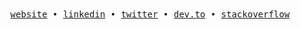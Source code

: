 <div align='center'>
  <samp>
    <a href='http://jgcarrillo.com/'>website</a> •
    <a href='https://www.linkedin.com/in/jgcarrilloweb/'>linkedin</a> •
    <a href='https://twitter.com/jgcarrillo_'>twitter</a> •
    <a href='https://dev.to/jgcarrillo'>dev.to</a> •
    <a href='https://stackoverflow.com/users/18326020/jgcarrillo'>stackoverflow</a>
  </samp>
</div>
